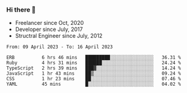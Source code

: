 ### Hi there 👋

- Freelancer since Oct, 2020
- Developer since July, 2017
- Structral Engineer since July, 2012

<!--START_SECTION:waka-->

```text
From: 09 April 2023 - To: 16 April 2023

ERB          6 hrs 46 mins   █████████░░░░░░░░░░░░░░░░   36.31 %
Ruby         4 hrs 31 mins   ██████░░░░░░░░░░░░░░░░░░░   24.24 %
TypeScript   2 hrs 39 mins   ███▓░░░░░░░░░░░░░░░░░░░░░   14.24 %
JavaScript   1 hr 43 mins    ██▒░░░░░░░░░░░░░░░░░░░░░░   09.24 %
CSS          1 hr 23 mins    ██░░░░░░░░░░░░░░░░░░░░░░░   07.46 %
YAML         45 mins         █░░░░░░░░░░░░░░░░░░░░░░░░   04.02 %
```

<!--END_SECTION:waka-->
